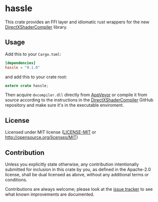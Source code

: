 hassle
========
This crate provides an FFI layer and idiomatic rust wrappers for the new [DirectXShaderCompiler](https://github.com/Microsoft/DirectXShaderCompiler) library.

## Usage

Add this to your `Cargo.toml`:

```toml
[dependencies]
hassle = "0.1.0"
```

and add this to your crate root:

```rust
extern crate hassle;
```

Then acquire `dxcompiler.dll` directly from [AppVeyor](https://ci.appveyor.com/project/antiagainst/directxshadercompiler/branch/master/artifacts) or compile it from source according to the instructions in the [DirectXShaderCompiler](https://github.com/Microsoft/DirectXShaderCompiler) GitHub repository and make sure it's in the executable enviroment.

## License

Licensed under MIT license ([LICENSE-MIT](LICENSE-MIT) or http://opensource.org/licenses/MIT)

## Contribution

Unless you explicitly state otherwise, any contribution intentionally submitted
for inclusion in this crate by you, as defined in the Apache-2.0 license, shall
be dual licensed as above, without any additional terms or conditions.

Contributions are always welcome; please look at the [issue tracker](https://github.com/Jasper-Bekkers/hassle-rs/issues) to see what known improvements are documented.
